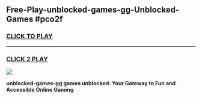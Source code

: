 
## Free-Play-unblocked-games-gg-Unblocked-Games #pco2f
<h3>
<a href="https://news.freeplayer.one?title=unblocked-games-gg&ref=8M">CLICK TO PLAY</a></h3>
<hr>

<h3>
<a href="https://news.freeplayer.one?title=unblocked-games-gg&ref=8M">CLICK 2 PLAY</a>
  
</h3>

<a href="https://news.freeplayer.one?title=unblocked-games-gg&ref=8M"><img src="https://clearcache.store/games.png"></a>


**unblocked-games-gg games unblocked: Your Gateway to Fun and Accessible Online Gaming**
